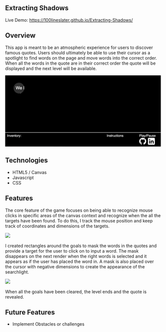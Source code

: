 ## Extracting Shadows

Live Demo: https://100lineslater.github.io/Extracting-Shadows/

## Overview

This app is meant to be an atmospheric experience for users to discover famous quotes. Users should ultimately be able to use their cursor as a spotlight to find words on the page and move words into the correct order. When all the words in the quote are in their correct order the quote will be displayed and the next level will be available.  

![](./public/screen-capture-gif.gif)

## Technologies

* HTML5 / Canvas
* Javascript
* CSS

## Features

The core feature of the game focuses on being able to recognize mouse clicks in specific areas of the canvas context and recognize when the all the targets have been found. To do this, I track the mouse position and keep track of coordinates and dimensions of the targets. 

![](./code-snippet1.png)

I created rectangles around the goals to mask the words in the quotes and provide a target for the user to click on to input a word. The mask disappears on the next render when the right words is selected and it appears as if the user has placed the word in. A mask is also placed over the cursor with negative dimensions to create the appearance of the searchlight. 

![](./code-snippet2.png)

When all the goals have been cleared, the level ends and the quote is revealed.

## Future Features

* Implement Obstacles or challenges